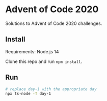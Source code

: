# Advent of Code 2020

Solutions to Advent of Code 2020 challenges.

## Install

Requirements: Node.js 14

Clone this repo and run `npm install`.

## Run

```bash
# replace day-1 with the appropriate day
npx ts-node -T day-1
```
